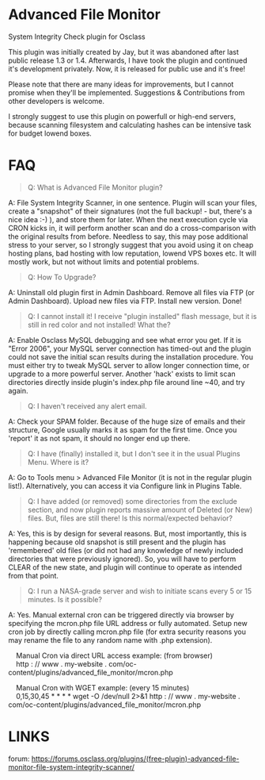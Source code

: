 # Advanced File Monitor
System Integrity Check plugin for Osclass

This plugin was initially created by Jay, but it was abandoned after last public release 1.3 or 1.4.
Afterwards, I have took the plugin and continued it's development privately. Now, it is released for public use and it's free!

Please note that there are many ideas for improvements, but I cannot promise when they'll be implemented.
Suggestions & Contributions from other developers is welcome.

I strongly suggest to use this plugin on powerfull or high-end servers, because scanning filesystem and calculating hashes can be intensive task for budget lowend boxes.

# FAQ

>Q: What is Advanced File Monitor plugin?

A: File System Integrity Scanner, in one sentence. Plugin will scan your files, create a "snapshot" of their signatures (not the full backup! - but, there's a nice idea :-) ), and store them for later. When the next execution cycle via CRON kicks in, it will perform another scan and do a cross-comparison with the original results from before. Needless to say, this may pose additional stress to your server, so I strongly suggest that you avoid using it on cheap hosting plans, bad hosting with low reputation, lowend VPS boxes etc. It will mostly work, but not without limits and potential problems.

>Q: How To Upgrade?

A: Uninstall old plugin first in Admin Dashboard. Remove all files via FTP (or Admin Dashboard). Upload new files via FTP. Install new version. Done!

>Q: I cannot install it! I receive "plugin installed" flash message, but it is still in red color and not installed! What the?

A: Enable Osclass MySQL debugging and see what error you get. If it is "Error 2006", your MySQL server connection has timed-out and the plugin could not save the initial scan results during the installation procedure. You must either try to tweak MySQL server to allow longer connection time, or upgrade to a more powerful server. Another 'hack' exists to limit scan directories directly inside plugin's index.php file around line ~40, and try again.

>Q: I haven't received any alert email.

A: Check your SPAM folder. Because of the huge size of emails and their structure, Google usually marks it as spam for the first time. Once you 'report' it as not spam, it should no longer end up there.

>Q: I have (finally) installed it, but I don't see it in the usual Plugins Menu. Where is it?

A: Go to Tools menu > Advanced File Monitor (it is not in the regular plugin list!). Alternatively, you can access it via Configure link in Plugins Table.

>Q: I have added (or removed) some directories from the exclude section, and now plugin reports massive amount of Deleted (or New) files. But, files are still there! Is this normal/expected behavior?

A: Yes, this is by design for several reasons. But, most importantly, this is happening because old snapshot is still present and the plugin has 'remembered' old files (or did not had any knowledge of newly included directories that were previously ignored). So, you will have to perform CLEAR of the new state, and plugin will continue to operate as intended from that point.

>Q: I run a NASA-grade server and wish to initiate scans every 5 or 15 minutes. Is it possible?

A: Yes. Manual external cron can be triggered directly via browser by specifying the mcron.php file URL address or fully automated. Setup new cron job by directly calling mcron.php file (for extra security reasons you may rename the file to any random name with .php extension).

    Manual Cron via direct URL access example: (from browser)  
    http : // www . my-website . com/oc-content/plugins/advanced_file_monitor/mcron.php  

    Manual Cron with WGET example: (every 15 minutes)  
    0,15,30,45 * * * * wget -O /dev/null 2>&1 http : // www . my-website . com/oc-content/plugins/advanced_file_monitor/mcron.php  

# LINKS

forum:
https://forums.osclass.org/plugins/(free-plugin)-advanced-file-monitor-file-system-integrity-scanner/
